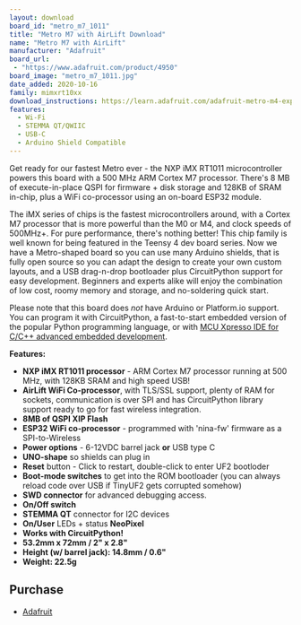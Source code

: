 ```yaml
---
layout: download
board_id: "metro_m7_1011"
title: "Metro M7 with AirLift Download"
name: "Metro M7 with AirLift"
manufacturer: "Adafruit"
board_url:
 - "https://www.adafruit.com/product/4950"
board_image: "metro_m7_1011.jpg"
date_added: 2020-10-16
family: mimxrt10xx
download_instructions: https://learn.adafruit.com/adafruit-metro-m4-express-featuring-atsamd51/circuitpython
features:
  - Wi-Fi
  - STEMMA QT/QWIIC
  - USB-C
  - Arduino Shield Compatible
---
```


Get ready for our fastest Metro ever - the NXP iMX RT1011 microcontroller powers this board with a 500 MHz ARM Cortex M7 processor. There's 8 MB of execute-in-place QSPI for firmware + disk storage and 128KB of SRAM in-chip, plus a WiFi co-processor using an on-board ESP32 module.

The iMX series of chips is the fastest microcontrollers around, with a Cortex M7 processor that is more powerful than the M0 or M4, and clock speeds of 500MHz+. For pure performance, there's nothing better! This chip family is well known for being featured in the Teensy 4 dev board series. Now we have a Metro-shaped board so you can use many Arduino shields, that is fully open source so you can adapt the design to create your own custom layouts, and a USB drag-n-drop bootloader plus CircuitPython support for easy development. Beginners and experts alike will enjoy the combination of low cost, roomy memory and storage, and no-soldering quick start.

Please note that this board does *not* have Arduino or Platform.io support. You can program it with CircuitPython, a fast-to-start embedded version of the popular Python programming language, or with [MCU Xpresso IDE for C/C++ advanced embedded development](https://www.nxp.com/design/software/development-software/mcuxpresso-software-and-tools-/mcuxpresso-integrated-development-environment-ide:MCUXpresso-IDE).

**Features:**

- **NXP iMX RT1011 processor** - ARM Cortex M7 processor running at 500 MHz, with 128KB SRAM and high speed USB!
- **AirLift WiFi Co-processor**, with TLS/SSL support, plenty of RAM for sockets, communication is over SPI and has CircuitPython library support ready to go for fast wireless integration.
- **8MB of QSPI XIP Flash**
- **ESP32 WiFi co-processor** - programmed with 'nina-fw' firmware as a SPI-to-Wireless
- **Power options** - 6-12VDC barrel jack **or** USB type C
- **UNO-shape** so shields can plug in
- **Reset** button - Click to restart, double-click to enter UF2 bootloder
- **Boot-mode switches** to get into the ROM bootloader (you can always reload code over USB if TinyUF2 gets corrupted somehow)
- **SWD connector** for advanced debugging access.
- **On/Off switch**
- **STEMMA QT** connector for I2C devices
- **On/User** LEDs + status **NeoPixel**
- **Works with CircuitPython!**
- **53.2mm x 72mm / 2" x 2.8"**
- **Height (w/ barrel jack): 14.8mm / 0.6"**
- **Weight: 22.5g**

## Purchase

* [Adafruit](https://www.adafruit.com/product/4950)
